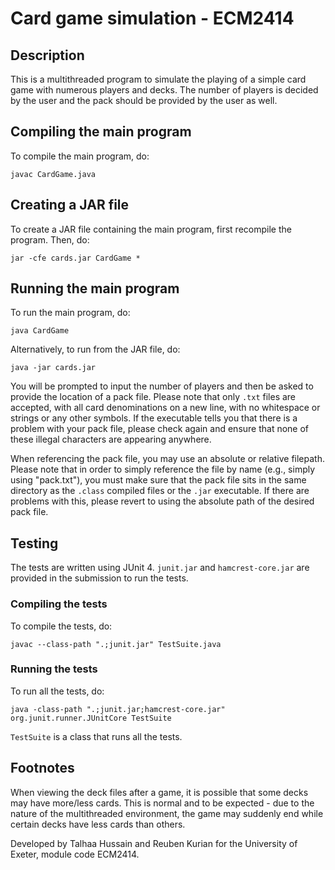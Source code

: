 # Card game simulation - ECM2414

## Description
This is a multithreaded program to simulate the playing of a simple card game 
with numerous players and decks. The number of players is decided by the user and
the pack should be provided by the user as well.

## Compiling the main program

To compile the main program, do:

```
javac CardGame.java
```

## Creating a JAR file

To create a JAR file containing the main program, first recompile the program. Then, do:

```
jar -cfe cards.jar CardGame *
```

## Running the main program

To run the main program, do:

```
java CardGame
```

Alternatively, to run from the JAR file, do:

```
java -jar cards.jar
```

You will be prompted to input the number of players and then be asked to provide the location of a pack file. Please note that only
`.txt` files are accepted, with all card denominations on a new line, with no whitespace
or strings or any other symbols. If the executable tells you that there is a problem with your pack file,
please check again and ensure that none of these illegal characters are appearing anywhere.

When referencing the pack file, you may use an absolute or relative filepath. Please note that in order to
simply reference the file by name (e.g., simply using "pack.txt"), you must make sure that the pack file sits
in the same directory as the `.class` compiled files or the `.jar` executable. If there are problems with this, please revert
to using the absolute path of the desired pack file.

## Testing
The tests are written using JUnit 4. `junit.jar` and `hamcrest-core.jar` are provided in the submission to run the tests.

### Compiling the tests

To compile the tests, do:
```
javac --class-path ".;junit.jar" TestSuite.java
```

### Running the tests

To run all the tests, do:

```
java -class-path ".;junit.jar;hamcrest-core.jar" org.junit.runner.JUnitCore TestSuite
```

`TestSuite` is a class that runs all the tests.

## Footnotes
When viewing the deck files after a game, it is possible that some decks may have more/less cards.
This is normal and to be expected - due to the nature of the multithreaded environment, the game may suddenly end while
certain decks have less cards than others.

Developed by Talhaa Hussain and Reuben Kurian for the University of 
Exeter, module code ECM2414.